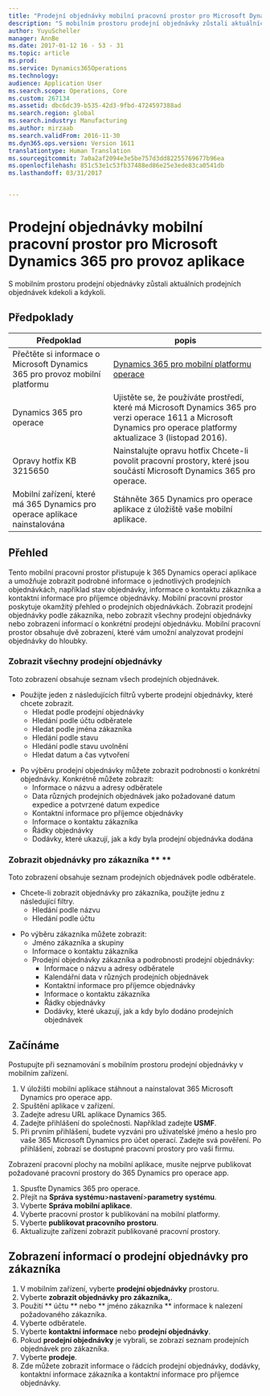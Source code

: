 ```yaml
---
title: "Prodejní objednávky mobilní pracovní prostor pro Microsoft Dynamics 365 pro provoz aplikace"
description: "S mobilním prostoru prodejní objednávky zůstali aktuálních prodejních objednávek kdekoli a kdykoli."
author: YuyuScheller
manager: AnnBe
ms.date: 2017-01-12 16 - 53 - 31
ms.topic: article
ms.prod: 
ms.service: Dynamics365Operations
ms.technology: 
audience: Application User
ms.search.scope: Operations, Core
ms.custom: 267134
ms.assetid: dbc6dc39-b535-42d3-9fbd-4724597388ad
ms.search.region: global
ms.search.industry: Manufacturing
ms.author: mirzaab
ms.search.validFrom: 2016-11-30
ms.dyn365.ops.version: Version 1611
translationtype: Human Translation
ms.sourcegitcommit: 7a0a2af2094e3e5be757d3dd82255769677b96ea
ms.openlocfilehash: 851c53e1c53fb37488ed86e25e3ede83ca0541db
ms.lasthandoff: 03/31/2017


---
```


# <a name="sales-orders-mobile-workspace-for-microsoft-dynamics-365-for-operations-app"></a>Prodejní objednávky mobilní pracovní prostor pro Microsoft Dynamics 365 pro provoz aplikace

S mobilním prostoru prodejní objednávky zůstali aktuálních prodejních objednávek kdekoli a kdykoli. 

<a name="prerequisites"></a>Předpoklady
-------------

| Předpoklad                                                         | popis                                                                                                                                                                   |
|----------------------------------------------------------------------|-------------------------------------------------------------------------------------------------------------------------------------------------------------------------------|
| Přečtěte si informace o Microsoft Dynamics 365 pro provoz mobilní platformu | [Dynamics 365 pro mobilní platformu operace](/dynamics365/operations/dev-itpro/mobile-apps/mobile-platform)                                                              |
| Dynamics 365 pro operace                                          | Ujistěte se, že používáte prostředí, které má Microsoft Dynamics 365 pro verzi operace 1611 a Microsoft Dynamics pro operace platformy aktualizace 3 (listopad 2016). |
| Opravy hotfix KB 3215650                                                    | Nainstalujte opravu hotfix Chcete-li povolit pracovní prostory, které jsou součástí Microsoft Dynamics 365 pro operace.                                                                       |
| Mobilní zařízení, které má 365 Dynamics pro operace aplikace nainstalována | Stáhněte 365 Dynamics pro operace aplikace z úložiště vaše mobilní aplikace.                                                                                                      |

## <a name="overview"></a>Přehled
Tento mobilní pracovní prostor přistupuje k 365 Dynamics operací aplikace a umožňuje zobrazit podrobné informace o jednotlivých prodejních objednávkách, například stav objednávky, informace o kontaktu zákazníka a kontaktní informace pro příjemce objednávky. Mobilní pracovní prostor poskytuje okamžitý přehled o prodejních objednávkách. Zobrazit prodejní objednávky podle zákazníka, nebo zobrazit všechny prodejní objednávky nebo zobrazení informací o konkrétní prodejní objednávku. Mobilní pracovní prostor obsahuje dvě zobrazení, které vám umožní analyzovat prodejní objednávky do hloubky.

### <a name="view-all-sales-orders"></a>Zobrazit všechny prodejní objednávky

Toto zobrazení obsahuje seznam všech prodejních objednávek.

-   Použijte jeden z následujících filtrů vyberte prodejní objednávky, které chcete zobrazit.
    -   Hledat podle prodejní objednávky
    -   Hledání podle účtu odběratele
    -   Hledat podle jména zákazníka
    -   Hledání podle stavu
    -   Hledání podle stavu uvolnění
    -   Hledat datum a čas vytvoření

<!-- -->

-   Po výběru prodejní objednávky můžete zobrazit podrobnosti o konkrétní objednávky. Konkrétně můžete zobrazit:
    -   Informace o názvu a adresy odběratele
    -   Data různých prodejních objednávek jako požadované datum expedice a potvrzené datum expedice
    -   Kontaktní informace pro příjemce objednávky
    -   Informace o kontaktu zákazníka
    -   Řádky objednávky
    -   Dodávky, které ukazují, jak a kdy byla prodejní objednávka dodána

### <a name="view-orders-for-a-customer-"></a>Zobrazit objednávky pro zákazníka ** **

Toto zobrazení obsahuje seznam prodejních objednávek podle odběratele.

-   Chcete-li zobrazit objednávky pro zákazníka, použijte jednu z následující filtry.
    -   Hledání podle názvu
    -   Hledání podle účtu

<!-- -->

-   Po výběru zákazníka můžete zobrazit:
    -   Jméno zákazníka a skupiny
    -   Informace o kontaktu zákazníka
    -   Prodejní objednávky zákazníka a podrobnosti prodejní objednávky:
        -   Informace o názvu a adresy odběratele
        -   Kalendářní data v různých prodejních objednávek
        -   Kontaktní informace pro příjemce objednávky
        -   Informace o kontaktu zákazníka
        -   Řádky objednávky
        -   Dodávky, které ukazují, jak a kdy bylo dodáno prodejních objednávek

## <a name="get-started"></a>Začínáme
Postupujte při seznamování s mobilním prostoru prodejní objednávky v mobilním zařízení.

1.  V úložišti mobilní aplikace stáhnout a nainstalovat 365 Microsoft Dynamics pro operace app.
2.  Spuštění aplikace v zařízení.
3.  Zadejte adresu URL aplikace Dynamics 365.
4.  Zadejte přihlášení do společnosti. Například zadejte **USMF**.
5.  Při prvním přihlášení, budete vyzváni pro uživatelské jméno a heslo pro vaše 365 Microsoft Dynamics pro účet operací. Zadejte svá pověření. Po přihlášení, zobrazí se dostupné pracovní prostory pro vaši firmu.

Zobrazení pracovní plochy na mobilní aplikace, musíte nejprve publikovat požadované pracovní prostory do 365 Dynamics pro operace app.

1.  Spusťte Dynamics 365 pro operace.
2.  Přejít na **Správa systému**&gt;**nastavení**&gt;**parametry systému**.
3.  Vyberte **Správa mobilní aplikace**.
4.  Vyberte pracovní prostor k publikování na mobilní platformy.
5.  Vyberte **publikovat pracovního prostoru**.
6.  Aktualizujte zařízení zobrazit publikované pracovní prostory.

## <a name="view-information-about-sales-orders-for-a-customer"></a>Zobrazení informací o prodejní objednávky pro zákazníka
1.  V mobilním zařízení, vyberte **prodejní objednávky** prostoru.
2.  Vyberte **zobrazit objednávky pro zákazníka,**.
3.  Použití ** účtu ** nebo ** jméno zákazníka ** informace k nalezení požadovaného zákazníka.
4.  Vyberte odběratele.
5.  Vyberte **kontaktní informace** nebo **prodejní objednávky**.
6.  Pokud **prodejní objednávky** je vybrali, se zobrazí seznam prodejních objednávek pro zákazníka.
7.  Vyberte **prodeje**.
8.  Zde můžete zobrazit informace o řádcích prodejní objednávky, dodávky, kontaktní informace zákazníka a kontaktní informace pro příjemce objednávky.




